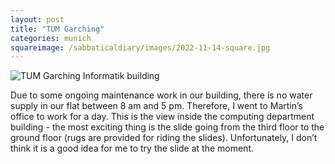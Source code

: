 ```yaml
---
layout: post
title: "TUM Garching"
categories: munich
squareimage: /sabbaticaldiary/images/2022-11-14-square.jpg
---
```

<img src="/sabbaticaldiary/images/2022-11-14.jpg" alt="TUM Garching Informatik building" class="center">

Due to some ongoing maintenance work in our building, there is no water supply in our flat between 8 am and 5 pm. Therefore, I went to Martin’s office to work for a day. This is the view inside the computing department building - the most exciting thing is the slide going from the third floor to the ground floor (rugs are provided for riding the slides). Unfortunately, I don’t think it is a good idea for me to try the slide at the moment.